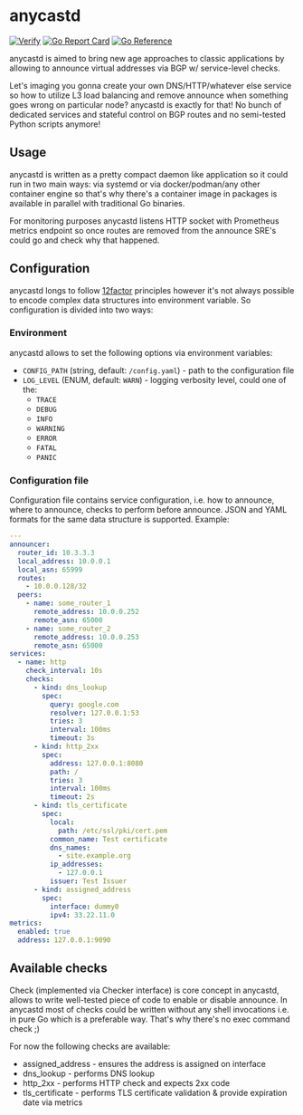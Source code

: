 # anycastd

[![Verify](https://github.com/teran/anycastd/actions/workflows/verify.yml/badge.svg?branch=master)](https://github.com/teran/anycastd/actions/workflows/verify.yml)
[![Go Report Card](https://goreportcard.com/badge/github.com/teran/anycastd)](https://goreportcard.com/report/github.com/teran/anycastd)
[![Go Reference](https://pkg.go.dev/badge/github.com/teran/anycastd.svg)](https://pkg.go.dev/github.com/teran/anycastd)

anycastd is aimed to bring new age approaches to classic applications by allowing
to announce virtual addresses via BGP w/ service-level checks.

Let's imaging you gonna create your own DNS/HTTP/whatever else service so how
to utilize L3 load balancing and remove announce when something goes wrong on
particular node? anycastd is exactly for that! No bunch of dedicated services
and stateful control on BGP routes and no semi-tested Python scripts anymore!

## Usage

anycastd is written as a pretty compact daemon like application so it could
run in two main ways: via systemd or via docker/podman/any other container
engine so that's why there's a container image in packages is available in
parallel with traditional Go binaries.

For monitoring purposes anycastd listens HTTP socket with Prometheus metrics
endpoint so once routes are removed from the announce SRE's could go and check
why that happened.

## Configuration

anycastd longs to follow [12factor](https://12factor.net) principles however
it's not always possible to encode complex data structures into environment
variable. So configuration is divided into two ways:

### Environment

anycastd allows to set the following options via environment variables:

* `CONFIG_PATH` (string, default: `/config.yaml`) - path to the configuration file
* `LOG_LEVEL` (ENUM, default: `WARN`) - logging verbosity level, could one of the:
  * `TRACE`
  * `DEBUG`
  * `INFO`
  * `WARNING`
  * `ERROR`
  * `FATAL`
  * `PANIC`

### Configuration file

Configuration file contains service configuration, i.e. how to announce,
where to announce, checks to perform before announce. JSON and YAML formats
for the same data structure is supported. Example:

```yaml
---
announcer:
  router_id: 10.3.3.3
  local_address: 10.0.0.1
  local_asn: 65999
  routes:
    - 10.0.0.128/32
  peers:
    - name: some_router_1
      remote_address: 10.0.0.252
      remote_asn: 65000
    - name: some_router_2
      remote_address: 10.0.0.253
      remote_asn: 65000
services:
  - name: http
    check_interval: 10s
    checks:
      - kind: dns_lookup
        spec:
          query: google.com
          resolver: 127.0.0.1:53
          tries: 3
          interval: 100ms
          timeout: 3s
      - kind: http_2xx
        spec:
          address: 127.0.0.1:8080
          path: /
          tries: 3
          interval: 100ms
          timeout: 2s
      - kind: tls_certificate
        spec:
          local:
            path: /etc/ssl/pki/cert.pem
          common_name: Test certificate
          dns_names:
            - site.example.org
          ip_addresses:
            - 127.0.0.1
          issuer: Test Issuer
      - kind: assigned_address
        spec:
          interface: dummy0
          ipv4: 33.22.11.0
metrics:
  enabled: true
  address: 127.0.0.1:9090

```

## Available checks

Check (implemented via Checker interface) is core concept in anycastd, allows
to write well-tested piece of code to enable or disable announce. In anycastd
most of checks could be written without any shell invocations i.e. in pure Go
which is a preferable way. That's why there's no exec command check ;)

For now the following checks are available:

* assigned_address - ensures the address is assigned on interface
* dns_lookup - performs DNS lookup
* http_2xx - performs HTTP check and expects 2xx code
* tls_certificate - performs TLS certificate validation & provide expiration
    date via metrics
